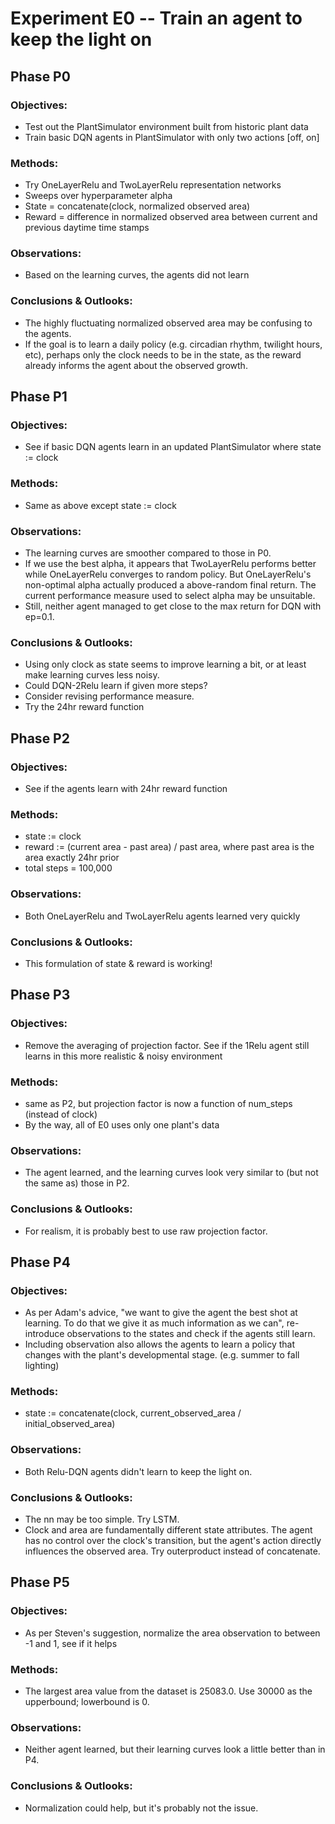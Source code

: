 #  Experiment E0 -- Train an agent to keep the light on
##  Phase P0
### Objectives: 
- Test out the PlantSimulator environment built from historic plant data
- Train basic DQN agents in PlantSimulator with only two actions [off, on]
### Methods: 
- Try OneLayerRelu and TwoLayerRelu representation networks
- Sweeps over hyperparameter alpha 
- State = concatenate(clock, normalized observed area)
- Reward = difference in normalized observed area between current and previous daytime time stamps
### Observations: 
- Based on the learning curves, the agents did not learn
### Conclusions & Outlooks: 
- The highly fluctuating normalized observed area may be confusing to the agents. 
- If the goal is to learn a daily policy (e.g. circadian rhythm, twilight hours, etc), perhaps only the clock needs to be in the state, as the reward already informs the agent about the observed growth.

##  Phase P1
### Objectives: 
- See if basic DQN agents learn in an updated PlantSimulator where state := clock
### Methods: 
- Same as above except state := clock
### Observations: 
- The learning curves are smoother compared to those in P0.
- If we use the best alpha, it appears that TwoLayerRelu performs better while OneLayerRelu converges to random policy. But OneLayerRelu's non-optimal alpha actually produced a above-random final return. The current performance measure used to select alpha may be unsuitable.
- Still, neither agent managed to get close to the max return for DQN with ep=0.1.
### Conclusions & Outlooks: 
- Using only clock as state seems to improve learning a bit, or at least make learning curves less noisy. 
- Could DQN-2Relu learn if given more steps?
- Consider revising performance measure.
- Try the 24hr reward function

##  Phase P2
### Objectives: 
- See if the agents learn with 24hr reward function
### Methods: 
- state := clock
- reward := (current area - past area) / past area, where past area is the area exactly 24hr prior
- total steps = 100,000
### Observations: 
- Both OneLayerRelu and TwoLayerRelu agents learned very quickly
### Conclusions & Outlooks: 
- This formulation of state & reward is working!

##  Phase P3
### Objectives: 
- Remove the averaging of projection factor. See if the 1Relu agent still learns in this more realistic & noisy environment
### Methods: 
- same as P2, but projection factor is now a function of num_steps (instead of clock)
- By the way, all of E0 uses only one plant's data
### Observations: 
- The agent learned, and the learning curves look very similar to (but not the same as) those in P2.
### Conclusions & Outlooks: 
- For realism, it is probably best to use raw projection factor.

##  Phase P4
### Objectives: 
- As per Adam's advice, "we want to give the agent the best shot at learning. To do that we give it as much information as we can", re-introduce observations to the states and check if the agents still learn. 
- Including observation also allows the agents to learn a policy that changes with the plant's developmental stage. (e.g. summer to fall lighting)
### Methods: 
- state := concatenate(clock, current_observed_area / initial_observed_area)
### Observations: 
- Both Relu-DQN agents didn't learn to keep the light on.
### Conclusions & Outlooks: 
- The nn may be too simple. Try LSTM.
- Clock and area are fundamentally different state attributes. The agent has no control over the clock's transition, but the agent's action directly influences the observed area. Try outerproduct instead of concatenate.

##  Phase P5
### Objectives: 
- As per Steven's suggestion, normalize the area observation to between -1 and 1, see if it helps
### Methods: 
- The largest area value from the dataset is 25083.0. Use 30000 as the upperbound; lowerbound is 0.
### Observations: 
- Neither agent learned, but their learning curves look a little better than in P4.
### Conclusions & Outlooks: 
- Normalization could help, but it's probably not the issue.